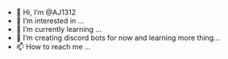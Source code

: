 - 👋 Hi, I’m @AJ1312
- 👀 I’m interested in ...
- 🌱 I’m currently learning ...
- 💞️ I’m creating discord bots for now and learning more thing...
- 📫 How to reach me ...

<!---
AJ1312/AJ1312 is a ✨ special ✨ repository because its `README.md` (this file) appears on your GitHub profile.
You can click the Preview link to take a look at your changes.
--->
